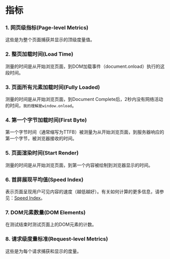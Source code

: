 # 指标

### 1. 网页级指标(Page-level Metrics)
这些是为整个页面捕获并显示的顶级度量值。

### 2. 整页加载时间(Load Time)
测量的时间是从开始浏览页面，到DOM加载事件（document.onload）执行的这段时间。

### 3. 页面所有元素加载时间(Fully Loaded)
测量的时间是从开始浏览页面，到Document Complete后，2秒内没有网络活动的时间，`我的理解是window.onload`。

### 4. 第一个字节加载时间(First Byte)
第一个字节时间（通常缩写为TTFB）被测量为从开始浏览页面，到服务器响应的第一个字节，被浏览器接收的时间。

### 5. 页面渲染时间(Start Render)
测量的时间是从开始浏览页面，到第一个内容被绘制到浏览器显示的时间。

### 6. 首屏展现平均值(Speed Index)
表示页面呈现用户可见内容的速度（越低越好）。有关如何计算的更多信息，请参见：[Speed Index](/Using-WebPagetest/metrics-speed-index.md)。

### 7. DOM元素数量(DOM Elements)
在测试结束时测试页面上的DOM元素的计数。

### 8. 请求级度量标准(Request-level Metrics)
这些是为每个请求捕获和显示的度量。